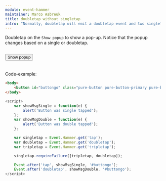 ```yaml
---
module: event-hammer
maintainer: Marco Asbreuk
title: doubletap without singletap
intro: "Normally, doubletap will emit a doubletap event and two singletap events. To prevent this, use Event.Hammer.requireFailure on both doubletap and tripletap. Not however, that a tap-event (single) will always wait until it is sure there was no double or tripletap. Therefore the userexperience will be slowered down."
---
```


<style type="text/css">
    #addbtn-container {
        margin: 2em 0;
        min-height: 2em;
    }
</style>

Doubletap on the `Show popup` to show a pop-up. Notice that the popup changes based on a single or doubletap.

<div id="addbtn-container">
    <button id="buttongo" class="pure-button pure-button-primary pure-button-bordered">Show popup</button>
</div>

Code-example:

```html
<body>
    <button id="buttongo" class="pure-button pure-button-primary pure-button-bordered">Show popup</button>
</body>
```

```js
<script>
    var showMsgSingle = function(e) {
        alert('Button was single tapped');
    };
    var showMsgDouble = function(e) {
        alert('Button was double tapped');
    };

    var singletap = Event.Hammer.get('tap');
    var doubletap = Event.Hammer.get('doubletap');
    var tripletap = Event.Hammer.get('tripletap');

    singletap.requireFailure([tripletap, doubletap]);

    Event.after('tap', showMsgSingle, '#buttongo');
    Event.after('doubletap', showMsgDouble, '#buttongo');
</script>
```


<script src="../../assets/core.js"></script>
<script>
    ITSA = require('core');
    ITSA.ready().then(
        function() {
            var showMsgSingle = function(e) {
                alert('Button was single tapped');
            };
            var showMsgDouble = function(e) {
                alert('Button was double tapped');
            };

            var singletap = ITSA.Event.Hammer.get('tap');
            var doubletap = ITSA.Event.Hammer.get('doubletap');
            var tripletap = ITSA.Event.Hammer.get('tripletap');

            singletap.requireFailure([tripletap, doubletap]);

            ITSA.Event.after('tap', showMsgSingle, '#buttongo');
            ITSA.Event.after('doubletap', showMsgDouble, '#buttongo');

        }
    );
</script>
